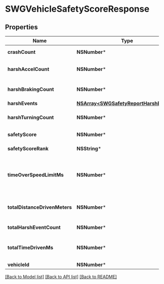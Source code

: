 # SWGVehicleSafetyScoreResponse

## Properties
Name | Type | Description | Notes
------------ | ------------- | ------------- | -------------
**crashCount** | **NSNumber*** | Crash event count | [optional] 
**harshAccelCount** | **NSNumber*** | Harsh acceleration event count | [optional] 
**harshBrakingCount** | **NSNumber*** | Harsh braking event count | [optional] 
**harshEvents** | [**NSArray&lt;SWGSafetyReportHarshEvent&gt;***](SWGSafetyReportHarshEvent.md) |  | [optional] 
**harshTurningCount** | **NSNumber*** | Harsh turning event count | [optional] 
**safetyScore** | **NSNumber*** | Safety Score | [optional] 
**safetyScoreRank** | **NSString*** | Safety Score Rank | [optional] 
**timeOverSpeedLimitMs** | **NSNumber*** | Amount of time driven over the speed limit in milliseconds | [optional] 
**totalDistanceDrivenMeters** | **NSNumber*** | Total distance driven in meters | [optional] 
**totalHarshEventCount** | **NSNumber*** | Total harsh event count | [optional] 
**totalTimeDrivenMs** | **NSNumber*** | Amount of time driven in milliseconds | [optional] 
**vehicleId** | **NSNumber*** | Vehicle ID | [optional] 

[[Back to Model list]](../README.md#documentation-for-models) [[Back to API list]](../README.md#documentation-for-api-endpoints) [[Back to README]](../README.md)


